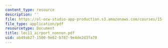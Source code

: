 ```yaml
---
content_type: resource
description: ''
file: https://ol-ocw-studio-app-production.s3.amazonaws.com/courses/15-667-negotiation-and-conflict-management-spring-2001/ab49ab2715009e02b7879e4de2d3fa70_lec11_airport_nonnon.pdf
file_type: application/pdf
resourcetype: Document
title: lec11_airport_nonnon.pdf
uid: ab49ab27-1500-9e02-b787-9e4de2d3fa70
---
```

